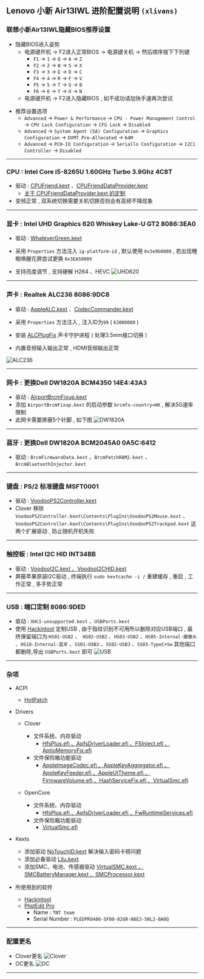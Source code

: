 ## Lenovo 小新 Air13IWL 进阶配置说明 `(xlivans)`
### 联想小新Air13IWL隐藏BIOS推荐设置

+ 隐藏BIOS进入姿势
  + 电源键开机 → F2进入正常BIOS → 电源键关机 → 然后顺序按下下列键
    + `F1` → `1` → `Q` → `A` → `Z`
    + `F2` → `2` → `W` → `S` → `X`
    + `F3` → `3` → `E` → `D` → `C`
    + `F4` → `4` → `R` → `F` → `V`
    + `F5` → `5` → `T` → `G` → `B`
    + `F6` → `6` → `Y` → `H` → `N`
  + 电源键开机 → F2进入隐藏BIOS , 如不成功请加快手速再次尝试

- 推荐设置选项
  - `Advanced` → `Power & Performance` → `CPU - Power Management Control` → `CPU Lock Configuration` → `CFG Lock` → `Disabled`
  - `Advanced` → `System Agent (SA) Configuration` → `Graphics Configuration` → `DVMT Pre-Allocated` → `64M`
  - `Advanced` → `PCH-IO Configuration` → `Seriallo Configuration` → `I2C1 Controller`  → `Disabled`

-----

### CPU : Intel Core i5-8265U 1.60GHz Turbo 3.9Ghz 4C8T

+ 驱动 : [CPUFriend.kext](https://github.com/acidanthera/CPUFriend/releases) 、[CPUFriendDataProvider.kext](https://github.com/daliansky/Lenovo-Air13-IWL-Hackintosh/tree/master/CPUFrequency)
  + [关于 CPUFriendDataProvider.kext 的定制](https://github.com/daliansky/Lenovo-Air13-IWL-Hackintosh/tree/master/CPUFrequency/ReadMe.md)
+ 变频正常 , 双系统切换需要关机切换否则会有高频不降现象

-----

### 显卡 : Intel UHD Graphics 620 Whiskey Lake-U GT2  8086:3EA0
+ 驱动 : [WhateverGreen.kext](https://github.com/acidanthera/WhateverGreen/releases )

+ 采用 `Properties` 方法注入 `ig-platform-id` , 默认使用 `0x3e9b0000` , 若出现睡眠唤醒花屏尝试更换 `0x3EA50009` 
+ 支持亮度调节 , 支持硬解 H264 、HEVC
![UHD620](Pictures/UHD620.png)

-----

### 声卡 : Realtek ALC236  8086:9DC8
+ 驱动 : [AppleALC.kext](https://github.com/acidanthera/AppleALC/releases) 、[CodecCommander.kext](https://bitbucket.org/RehabMan/os-x-eapd-codec-commander/downloads)
+ 采用 `Properties` 方法注入 , 注入ID为`99` ( `63000000` )

+ 安装 [ALCPlugFix](https://github.com/daliansky/Lenovo-Air13-IWL-Hackintosh/tree/master/ALCPlugFix) 声卡守护进程 ( 处理3.5mm接口切换 )
  
+ 内置音频输入输出正常 , HDMI音频输出正常


![ALC236](Pictures/ALC236.png)

-----

### 网卡 : 更换Dell DW1820A BCM4350  14E4:43A3
+ 驱动 : [AirportBrcmFixup.kext](https://github.com/acidanthera/AirportBrcmFixup/releases)
+ 添加 `AirportBrcmFixup.kext` 的启动参数 `brcmfx-country=HK` , 解决5G速率限制
+ 此网卡需要屏蔽5个针脚 , 如下图
![DW1820A](Pictures/DW1820A.jpg)

-----

### 蓝牙 : 更换Dell DW1820A BCM2045A0  0A5C:6412
+ 驱动 : `BrcmFirmwareData.kext` 、`BrcmPatchRAM2.kext` 、`BrcmBluetoothInjector.kext`

-----

### 键盘 : PS/2 标准键盘  MSFT0001
+ 驱动 : [VoodooPS2Controller.kext](https://github.com/acidanthera/VoodooPS2/releases)
+ Clover 移除 `VoodooPS2Controller.kext\Contents\PlugIns\VoodooPS2Mouse.kext` 、`VoodooPS2Controller.kext\Contents\PlugIns\VoodooPS2Trackpad.kext` 这两个扩展驱动 , 防止随机开机失败

-----

### 触控板 : Intel I2C HID  INT34BB
+ 驱动 : [VoodooI2C.kext 、VoodooI2CHID.kext](https://github.com/alexandred/VoodooI2C/releases)
+ 屏蔽苹果原装I2C驱动 , 终端执行 `sudo kextcache -i /` 重建缓存 , 重启 , 工作正常 , 多手势正常

-----

### USB : 端口定制 8086:9DED
+ 驱动 : `XHCI-unsupported.kext` 、`USBPorts.kext`
+ 使用 [Hackintool](http://headsoft.com.au/download/mac/Hackintool.zip) 定制USB , 由于指纹识别不可用所以删除对应USB端口 , 最终保留端口为:`HS01-USB2` 、` HS02-USB2` 、`HS03-USB2` 、`HS05-Internal-摄像头` 、`HS10-Internal-蓝牙` 、`SS01-USB3` 、`SS02-USB3` 、`SS03-TypeC+Sw` 其他端口都删除,导出 `USBPorts.kext` 即可
  ![USB](Pictures/USB.png)

-----

### 杂项
+ ACPI
  
  + [HotPatch](https://github.com/daliansky/Lenovo-Air13-IWL-Hackintosh/tree/master/HotPatch)
+ Drivers
  + Clover
    + 文件系统、内存驱动
      + [HfsPlus.efi 、ApfsDriverLoader.efi 、FSInject.efi 、AptioMemoryFix.efi](https://github.com/daliansky/Lenovo-Air13-IWL-Hackintosh/tree/master/EFI_Clover/CLOVER/drivers/UEFI)
    + 文件保险箱功能驱动 
      + [AppleImageCodec.efi 、AppleKeyAggregator.efi 、AppleKeyFeeder.efi 、AppleUITheme.efi 、FirmwareVolume.efi 、HashServiceFix.efi 、VirtualSmc.efi](https://github.com/daliansky/Lenovo-Air13-IWL-Hackintosh/tree/master/EFI_Clover/CLOVER/drivers/UEFI)
    
  + OpenCore
    + 文件系统、内存驱动
      + [HfsPlus.efi 、ApfsDriverLoader.efi 、FwRuntimeServices.efi](https://github.com/daliansky/Lenovo-Air13-IWL-Hackintosh/tree/master/EFI_OC/OC/Drivers)
    + 文件保险箱功能驱动 
      + [VirtualSmc.efi](https://github.com/daliansky/Lenovo-Air13-IWL-Hackintosh/tree/master/EFI_OC/OC/Drivers)
  
+ Kexts
  + 添加驱动 [NoTouchID.kext](https://github.com/al3xtjames/NoTouchID/releases) 解决输入密码卡顿问题
  + 添加必备驱动 [Lilu.kext](https://github.com/acidanthera/Lilu/releases) 
  + 添加SMC、电池、传感器驱动 [VirtualSMC.kext 、SMCBatteryManager.kext 、SMCProcessor.kext](https://github.com/acidanthera/VirtualSMC/releases)
+ 所使用到的软件
  + [Hackintool](http://headsoft.com.au/download/mac/Hackintool.zip)
  + [PlistEdit Pro](https://www.fatcatsoftware.com/plisteditpro/PlistEditPro.zip)
    + Name : `TNT team`
    + Serial Number :  `PLEDPRO486-SF00-82GR-N8E3-50L2-0A0Q`

-----

### 配置更名
+ Clover更名
![Clover](Pictures/Clover.png)
+ OC更名
![OC](Pictures/OC.png)

-----
